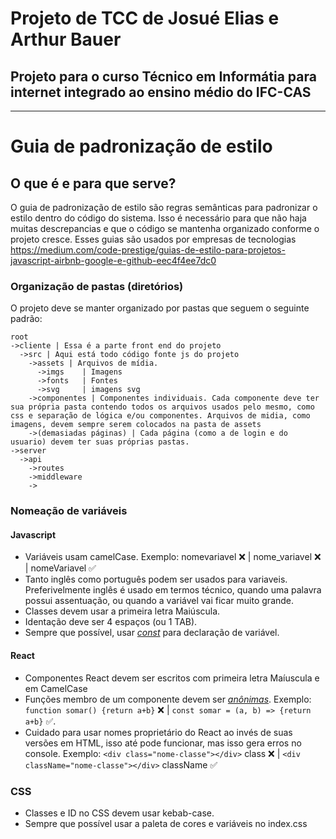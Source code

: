 # Projeto de TCC de Josué Elias e Arthur Bauer 

## Projeto para o curso Técnico em Informátia para internet integrado ao ensino médio do IFC-CAS

---

# Guia de padronização de estilo

## O que é e para que serve?
O guia de padronização de estilo são regras semânticas para padronizar o estilo dentro do código do sistema. Isso é necessário para que não haja muitas descrepancias e que o código se mantenha organizado conforme o projeto cresce. Esses guias são usados por empresas de tecnologias <https://medium.com/code-prestige/guias-de-estilo-para-projetos-javascript-airbnb-google-e-github-eec4f4ee7dc0>

### Organização de pastas (diretórios)

O projeto deve se manter organizado por pastas que seguem o seguinte padrão:

```
root
->cliente | Essa é a parte front end do projeto
  ->src | Aqui está todo código fonte js do projeto
    ->assets | Arquivos de mídia.
      ->imgs    | Imagens
      ->fonts   | Fontes
      ->svg     | imagens svg
    ->componentes | Componentes individuais. Cada componente deve ter sua própria pasta contendo todos os arquivos usados pelo mesmo, como css e separação de lógica e/ou componentes. Arquivos de midia, como imagens, devem sempre serem colocados na pasta de assets
    ->(demasiadas páginas) | Cada página (como a de login e do usuario) devem ter suas próprias pastas.
->server
  ->api 
    ->routes
    ->middleware
    -> 

```

### Nomeação de variáveis

#### **Javascript**

- Variáveis usam camelCase. Exemplo: nomevariavel ❌ | nome_variavel ❌ | nomeVariavel ✅
- Tanto inglês como português podem ser usados para variaveis. Preferivelmente inglês é usado em termos técnico, quando uma palavra possui assentuação, ou quando a variável vai ficar muito grande.
- Classes devem usar a primeira letra Maiúscula.
- Identação deve ser 4 espaços (ou 1 TAB).
- Sempre que possível, usar [*const*](https://www.freecodecamp.org/portuguese/news/var-let-e-const-qual-e-a-diferenca/) para declaração de variável.

#### **React**
- Componentes React devem ser escritos com primeira letra Maíuscula e em CamelCase
- Funções membro de um componente devem ser [*anônimas*](https://pt.stackoverflow.com/questions/9936/como-funcionam-fun%C3%A7%C3%B5es-an%C3%B4nimas). Exemplo: ```function somar() {return a+b}``` ❌ | ```const somar = (a, b) => {return a+b}``` ✅. 
- Cuidado para usar nomes proprietário do React ao invés de suas versões em HTML, isso até pode funcionar, mas isso gera erros no console. Exemplo: ```<div class="nome-classe"></div>``` class ❌ | ```<div className="nome-classe"></div>``` className ✅

### **CSS**
- Classes e ID no CSS devem usar kebab-case.
- Sempre que possível usar a paleta de cores e variáveis no index.css
